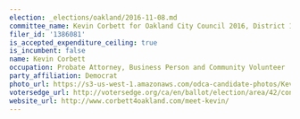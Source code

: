 ```yaml
---
election: _elections/oakland/2016-11-08.md
committee_name: Kevin Corbett for Oakland City Council 2016, District 1
filer_id: '1386081'
is_accepted_expenditure_ceiling: true
is_incumbent: false
name: Kevin Corbett
occupation: Probate Attorney, Business Person and Community Volunteer
party_affiliation: Democrat
photo_url: https://s3-us-west-1.amazonaws.com/odca-candidate-photos/Kevin-Corbett.png
votersedge_url: http://votersedge.org/ca/en/ballot/election/area/42/contests/contest/13235/candidate/130755?&county=Alameda%20County&election_authority_id=1
website_url: http://www.corbett4oakland.com/meet-kevin/
---
```

